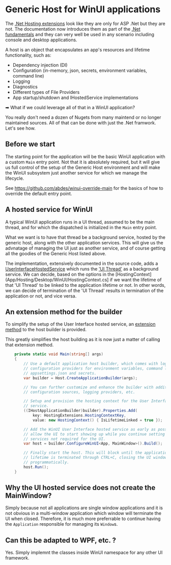 # Generic Host for WinUI applications

The [.Net Hosting
extensions](https://learn.microsoft.com/en-us/dotnet/core/extensions/generic-host)
look like they are only for ASP .Net but they are not. The documentation now
introduces them as part of the [.Net
fundamentals](https://learn.microsoft.com/en-us/dotnet/core/extensions/generic-host)
and they can very well be used in any scenario including console and desktop
applications. 

A host is an object that encapsulates an app's resources and lifetime
functionality, such as:
- Dependency injection (DI)
- Configuration (in-memory, json, secrets, environment variables, command line)
- Logging
- Diagnostics
- Different types of File Providers
- App startup/shutdown and IHostedService implementations

➡ What if we could leverage all of that in a WinUI application?

You really don't need a dozen of Nugets from many maintend or no longer
maintained sources. All of that can be done with just the .Net framwork. Let's
see how.

## Before we start

The starting point for the application will be the basic WinUI application with
a custom `Main` entry point. Not that it is absolutely required, but it will
give us full control of the setup of the Generic Host environment and will make
the WinUI subsystem just another service for which we manage the lifecycle.

See https://github.com/abdes/winui-override-main for the basics of how to
override the default entry point.

## A hosted service for WinUI

A typical WinUI application runs in a UI thread, assumed to be the main thread,
and for which the dispatched is initialized in the `Main` entry point.

What we want is to have that thread be a background service, hosted by the
generic host, along with the other application services. This will give us the
advnatage of managing the UI just as another service, and of course getting all
the goodies of the Generic Host listed above.

The implementation, extensively documented in the source code, adds a
[UserInterfaceHostedService](App/Hosting/Desktop/WinUI/UserInterfaceHostedService.cs)
which runs the ['UI Thread'](App/Hosting/Desktop/WinUI/UserInterfaceThread.cs)
as a background service. We can decide, based on the options in the
[HostingContext](App/Hosting/Desktop/WinUI/HostingContext.cs] if we want the
lifetime of that 'UI Thread' to be linked to the application lifetime or not. In
other words, we can decide of termination of the 'UI Thread' results in
termination of the application or not, and vice versa.

## An extension method for the builder

To simplify the setup of the User Interface hosted service, an [extension
method](App/Hosting/Desktop/WinUI/HostingExtensions.cs) to the host builder is
provided.

This greatly simplifies the host building as it is now just a matter of calling
that extension method.

```csharp
    private static void Main(string[] args)
    {
        // Use a default application host builder, which comes with logging,
        // configuration providers for environment variables, command line,
        // appsettings.json and secrets.
        var builder = Host.CreateApplicationBuilder(args);

        // You can further customize and enhance the builder with additional
        // configuration sources, logging providers, etc.

        // Setup and provision the hosting context for the User Interface
        // service.
        ((IHostApplicationBuilder)builder).Properties.Add(
            key: HostingExtensions.HostingContextKey,
            value: new HostingContext() { IsLifetimeLinked = true });

        // Add the WinUI User Interface hosted service as early as possible to
        // allow the UI to start showing up while you continue setting up other
        // services not required for the UI.
        var host = builder.ConfigureWinUI<App, MainWindow>().Build();

        // Finally start the host. This will block until the application
        // lifetime is terminated through CTRL+C, closing the UI windows or
        // programmatically.
        host.Run();
    }
```

## Why the UI hosted service does not create the MainWindow?

Simply because not all applications are single window applications and it is not
obvious in a multi-window application which window will terminate the UI when
closed. Therefore, it is much more preferrable to continue having the
`Application` responsible for managing its `Window`s.

## Can this be adapted to WPF, etc. ?

Yes. Simply implemnt the classes inside WinUI namespace for any other UI
framework.
